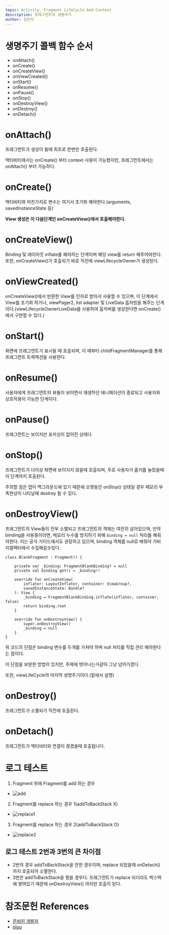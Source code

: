 ```yaml
---
topic: Activity, Fragment LifeCycle And Context
description: 프래그먼트의 생명주기
author: 김민석
---
```


# 생명주기 콜백 함수 순서

- onAttach()
- onCreate()
- onCreateView()
- onViewCreated()
- onStart()
- onResume()
- onPause()
- onStop()
- onDestroyView()
- onDestroy()
- onDetach()

# onAttach()

프래그먼트가 생성이 될때 최초로 한번만 호출된다.

액티비티에서는 onCreate() 부터 context 사용이 가능했지만,
프래그먼트에서는 onAttach() 부터 가능하다.

# onCreate()

액티비티와 마찬가지로 변수는 여기서 초기화 해야한다.(arguments, savedInstanceState 등)

**View 생성은 이 다음단계인 onCreateView()에서 호출해야한다.**

# onCreateView()

Binding 및 레이아웃 inflate를 해야하는 단계이며 해당 view를 return 해주어야한다.
또한, onCreateView()가 호출되기 바로 직전에 viewLifecycleOwner가 생성된다.

# onViewCreated()

onCreateView()에서 반환한 View를 인자로 받아서 사용할 수 있으며,
이 단계에서 View를 초기화 하거나, viewPager2, list adapter 및 LiveData 옵저빙을 해주는 단계이다.(viewLifecycleOwnerLiveData를 사용하여 옵저버를 생성한다면 onCreate()에서 구현할 수 있다.)

# onStart()

화면에 프래그먼트가 표시될 때 호출되며, 이 때부터 childFragmentManager를 통해 프래그먼트 트랙잭션을 사용한다.

# onResume()

사용자에게 프래그먼트의 뷰들이 보이면서 재생하던 애니메이션이 종료되고 사용자와 상호작용이 가능한 단계이다.

# onPause()

프래그먼트는 보이지만 포커싱이 없어진 상태다.

# onStop()

프래그먼트가 더이상 화면에 보이지지 않을때 호출되며,
주로 사용자가 홈키를 눌렀을때 이 단계까지 호출된다.

주의할 점은 앱이 백그라운드에 있기 때문에 오랫동안 onStop() 상태일 경우 메모리 부족현상이 나타날때 destroy 될 수 있다.

# onDestroyView()

프래그먼트의 View들이 전부 소멸되고 프래그먼트의 객체는 여전히 살아있으며,
만약 binding을 사용중이라면, 메모리 누수를 방지하기 위해 `binding = null` 처리를 해줘야한다.
이는 공식 가이드에서도 권장하고 있으며, binding 객체를 null로 해줘야 가비지컬렉터에서 수집해갈수있다.

```
class BlankFragment : Fragment() {

    private var _binding: FragmentBlankBinding? = null
    private val binding get() = _binding!!

    override fun onCreateView(
        inflater: LayoutInflater, container: ViewGroup?,
        savedInstanceState: Bundle?
    ): View {
        _binding = FragmentBlankBinding.inflate(inflater, container, false)
        return binding.root
    }

    override fun onDestroyView() {
        super.onDestroyView()
        _binding = null
    }
}
```

위 코드의 단점은 binding 변수를 두개를 가져야 하며 null 처리를 직접 관리 해야한다는 점이다.

이 단점을 보완한 방법이 있지만, 주제에 벗어나는거같아 그냥 넘어가겠다.

또한, viewLifeCycle의 마지막 생명주기이다.(밑에서 설명)

# onDestroy()

프래그먼트가 소멸되기 직전에 호출된다.

# onDetach()

프래그먼트가 액티비티와 연결이 끊겼을때 호출됩니다.

# 로그 테스트

1. Fragment 위에 Fragment를 add 하는 경우
  - ![add](preview/fragment_add.png)
2. Fragment를 replace 하는 경우 1(addToBackStack X)
  - ![replace1](preview/fragment_replace_no_backstack.png)
3. Fragment를 replace 하는 경우 2(addToBackStack O)
  - ![replace2](preview/fragment_replace_backstack.png)
  
## 로그 테스트 2번과 3번의 큰 차이점

- 2번의 경우 addToBackStack을 안한 경우이며, replace 되었을때 onDetach() 까지 호출되어 소멸한다.
- 3번은 addToBackStack을 했을 경우다. 프래그먼트가 replace 되더라도 백스택에 쌓여있기 때문에 onDestroyView() 까지만 호출이 된다.

# 참조문헌 References

- [준비된 개발자](https://readystory.tistory.com/199)
- [pluu](https://pluu.github.io/blog/android/2020/01/25/android-fragment-lifecycle/)